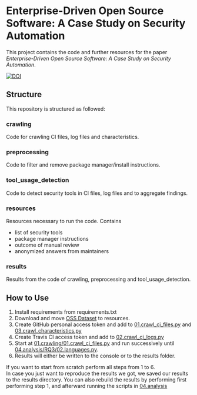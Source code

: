 # Enterprise-Driven Open Source Software: A Case Study on Security Automation
This project contains the code and further resources for the paper *Enterprise-Driven Open Source Software: A Case Study on Security Automation*.  

[![DOI](https://zenodo.org/badge/DOI/10.5281/zenodo.4104322.svg)](https://doi.org/10.5281/zenodo.4104322)

## Structure
This repository is structured as followed:

### crawling
Code for crawling CI files, log files and characteristics.

### preprocessing
Code to filter and remove package manager/install instructions.

### tool_usage_detection
Code to detect security tools in CI files, log files and to aggregate findings.

### resources
Resources necessary to run the code. Contains 
- list of security tools
- package manager instructions
- outcome of manual review
- anonymized answers from maintainers

### results
Results from the code of crawling, preprocessing and tool_usage_detection.

## How to Use

1. Install requirements from requirements.txt
2. Download and move [OSS Dataset](https://zenodo.org/record/3742962) to resources.
3. Create GitHub personal access token and add to [01.crawl_ci_files.py](01.crawling/01.crawl_ci_files.py) and [03.crawl_characteristics.py](01.crawling/03.crawl_characteristics.py)
4. Create Travis CI access token and add to [02.crawl_ci_logs.py](01.crawling/02.crawl_ci_logs.py)
5. Start at [01.crawling/01.crawl_ci_files.py](01.crawling/01.crawl_ci_files.py) and run successively until [04.analysis/RQ3/02.languages.py](04.analysis/RQ3/02.languages.py).
6. Results will either be written to the console or to the results folder.

If you want to start from scratch perform all steps from 1 to 6.  
In case you just want to reproduce the results we got, we saved our results to the results directory. You can also rebuild the results by performing first performing step 1, and afterward running the scripts in [04.analysis](04.analysis/)
